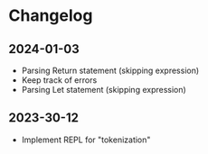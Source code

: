 # Changelog

## 2024-01-03
- Parsing Return statement (skipping expression)
- Keep track of errors
- Parsing Let statement (skipping expression)

## 2023-30-12
- Implement REPL for "tokenization"
